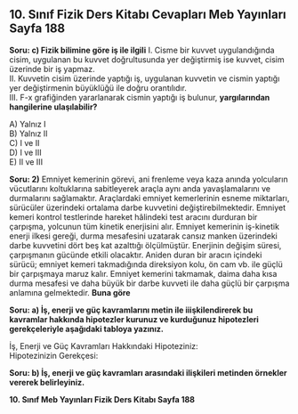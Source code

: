 ## 10. Sınıf Fizik Ders Kitabı Cevapları Meb Yayınları Sayfa 188

**Soru: c) Fizik bilimine göre iş ile ilgili** I. Cisme bir kuvvet uygulandığında cisim, uygulanan bu kuvvet doğrultusunda yer değiştirmiş ise kuvvet, cisim üzerinde bir iş yapmaz.  
 II. Kuvvetin cisim üzerinde yaptığı iş, uygulanan kuvvetin ve cismin yaptığı yer değiştirmenin büyüklüğü ile doğru orantılıdır.  
 III. F-x grafiğinden yararlanarak cismin yaptığı iş bulunur, **yargılarından hangilerine ulaşılabilir?**

A) Yalnız I  
 B) Yalnız II  
 C) I ve II  
 D) I ve III  
 E) II ve III

**Soru: 2)** Emniyet kemerinin görevi, ani frenleme veya kaza anında yolcuların vücutlarını koltuklarına sabitleyerek araçla aynı anda yavaşlamalarını ve durmalarını sağlamaktır. Araçlardaki emniyet kemerlerinin esneme miktarları, sürücüler üzerindeki ortalama darbe kuvvetini değiştirebilmektedir. Emniyet kemeri kontrol testlerinde hareket hâlindeki test aracını durduran bir çarpışma, yolcunun tüm kinetik enerjisini alır. Emniyet kemerinin iş-kinetik enerji ilkesi gereği, durma mesafesini uzatarak cansız manken üzerindeki darbe kuvvetini dört beş kat azalttığı ölçülmüştür. Enerjinin değişim süresi, çarpışmanın gücünde etkili olacaktır. Aniden duran bir aracın içindeki sürücü; emniyet kemeri takmadığında direksiyon kolu, ön cam vb. ile güçlü bir çarpışmaya maruz kalır. Emniyet kemerini takmamak, daima daha kısa durma mesafesi ve daha büyük bir darbe kuvveti ile daha güçlü bir çarpışma anlamına gelmektedir. **Buna göre**

**Soru: a) İş, enerji ve güç kavramlarını metin ile iiişkilendirerek bu kavramlar hakkında hipotezler kurunuz ve kurduğunuz hipotezleri gerekçeleriyle aşağıdaki tabloya yazınız.**

İş, Enerji ve Güç Kavramları Hakkındaki Hipoteziniz:  
 Hipotezinizin Gerekçesi:

**Soru: b) İş, enerji ve güç kavramları arasındaki ilişkileri metinden örnekler vererek belirleyiniz.**

**10. Sınıf Meb Yayınları Fizik Ders Kitabı Sayfa 188**